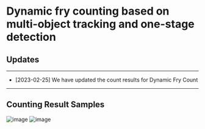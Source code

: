 # Dynamic fry counting based on multi-object tracking and one-stage detection
## Updates
---
* [2023-02-25] We have updated the count results for Dynamic Fry Count
---
## Counting Result Samples
![image](https://github.com/hanyuyaa/Dynamic-fry-counting/Samples/1.jpg)
![image](https://github.com/hanyuyaa/Dynamic-fry-counting/Samples/2.jpg)
